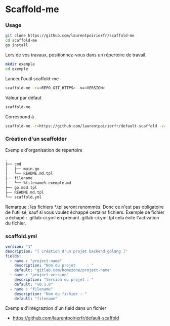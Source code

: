 # Scaffold-me

### Usage

```bash
git clone https://github.com/laurentpoirierfr/scaffold-me
cd scaffold-me
go install
```

Lors de vos travaux, positionnez-vous dans un répertoire de travail.

```bash
mkdir exemple
cd exemple
```
Lancer l'outil scaffold-me

```bash
scaffold-me -r=<REPO_GIT_HTTPS> -v=<VERSION>
```

Valeur par défaut

```bash
scaffold-me 
```
Correspond à 

```bash
scaffold-me -r=https://github.com/laurentpoirierfr/default-scaffold -v=main
```


### Création d'un scaffolder

Exemple d'organisation de répertoire 

```bash
.
├── cmd
│   ├── main.go
│   └── README.md.tpl
├── filename
│   └── %filename%-exemple.md
├── go.mod.tpl
├── README.md.tpl
└── scaffold.yml
```

Remarque : les fichiers *.tpl seront renommés. Donc ce n'est pas obligatoire de l'utilisé, sauf si vous voulez échappé certains  fichiers. Exemple de fichier a échapé : .gitlab-ci.yml en prenant .gitlab-ci.yml.tpl cela évite l'activation du fichier.



### scaffold.yml 

```yaml
version: "1"
description: "[ Création d'un projet backend golang ]"
fields:
  - name : "project-name"
    description: "Nom du projet     : "
    default: "gitlab.com/homezone/project-name"
  - name : "project-version"
    description: "Version du projet : "
    default: "v0.1.0"
  - name : "filename"
    description: "Nom du fichier : "
    default: "filename"
```

Exemple d'intégraztion d'un field dans un fichier

* https://github.com/laurentpoirierfr/default-scaffold


